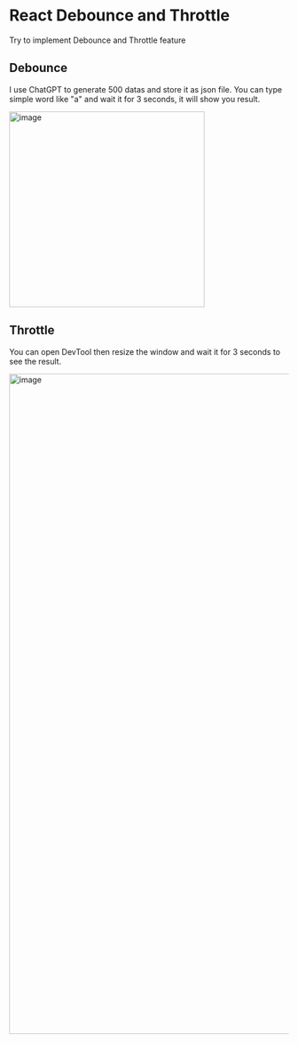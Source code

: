 # React Debounce and Throttle

Try to implement Debounce and Throttle feature

## Debounce

I use ChatGPT to generate 500 datas and store it as json file.
You can type simple word like "a" and wait it for 3 seconds, it will show you result.

<img width="352" alt="image" src="https://github.com/user-attachments/assets/8b6821b3-a544-4983-82e8-c9d9b2ef014d">

## Throttle

You can open DevTool then resize the window and wait it for 3 seconds to see the result.

<img width="1188" alt="image" src="https://github.com/user-attachments/assets/1699c3ea-4e57-4496-94ee-ee82f1bc8853">
